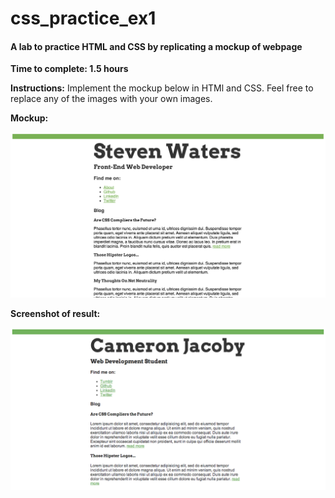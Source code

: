 css_practice_ex1
================

#### A lab to practice HTML and CSS by replicating a mockup of webpage

**Time to complete: 1.5 hours**

**Instructions:**
Implement the mockup below in HTMl and CSS.  Feel free to replace any of the images with your own images.

**Mockup:**

![ScreenShot](/ex1_mockup.png)

**Screenshot of result:**

![ScreenShot](/ex1_screenshot.png)
